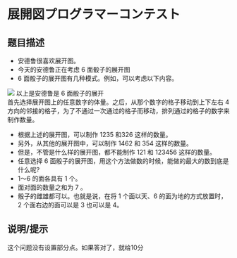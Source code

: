 # 展開図プログラマーコンテスト

## 题目描述

* 安德鲁很喜欢展开图。        
* 今天的安德鲁正在考虑 $6$ 面骰子的展开图        
* $6$ 面骰子的展开图有几种模式。例如，可以考虑以下内容。

![](https://cdn.luogu.com.cn/upload/vjudge_pic/AT_tenka1_2015_qualA_a/592fc5c0813ac4579618c0af6c2e79c5afca5731.png)
以上是安德鲁是 $6$ 面骰子的展开      
首先选择展开图上的任意数字的体量。之后，从那个数字的格子移动到上下左右 $4$ 方向的邻接的格子，为了不通过一次通过的格子而移动，排列通过的格子的数字来制作数量。      
* 根据上述的展开图，可以制作 $1235$ 和$326$ 这样的数量。
* 另外，从其他的展开图中，可以制作 $1462$ 和 $354$ 这样的数量。    
* 但是，不管是什么样的展开图，都不能制作 $121$ 和 $123456$ 这样的数量。     
* 任意选择 $6$ 面骰子的展开图，用这个方法做数的时候，能做的最大的数到底是什么呢? 
 * $1～6$ 的面各具有 $1$ 个。
 * 面对面的数量之和为 $7$ 。
* 骰子的雌雄都可以。也就是说，在将 $1$ 个面以天、$6$ 的面为地的方式放置时，$2$ 个面右边的面可以是 $3$ 也可以是 $4。$

## 说明/提示

这个问题没有设置部分点。如果答对了，就给10分


